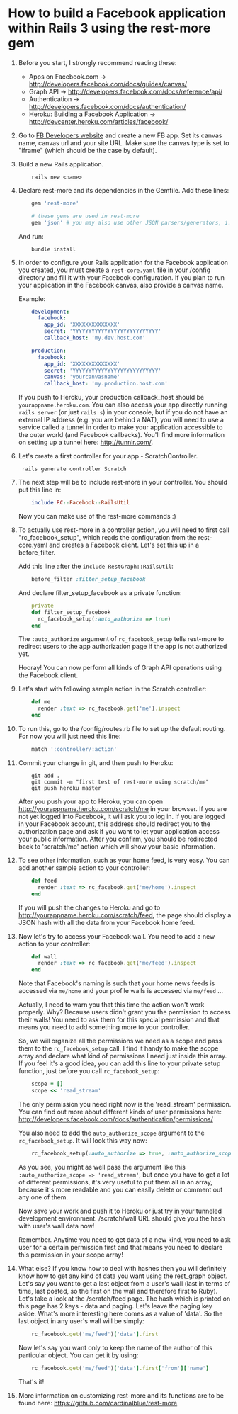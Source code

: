 # How to build a Facebook application within Rails 3 using the rest-more gem

1. Before you start, I strongly recommend reading these:

    * Apps on Facebook.com -> <http://developers.facebook.com/docs/guides/canvas/>
    * Graph API -> <http://developers.facebook.com/docs/reference/api/>
    * Authentication -> <http://developers.facebook.com/docs/authentication/>
    * Heroku: Building a Facebook Application -> <http://devcenter.heroku.com/articles/facebook/>


2. Go to [FB Developers website](http://facebook.com/developers) and create a new FB app. Set its canvas name, canvas url and your site URL. Make sure the canvas type is set to "iframe" (which should be the case by default).


3. Build a new Rails application.

    ``` shell
        rails new <name>
    ```

4. Declare rest-more and its dependencies in the Gemfile. Add these lines:

    ``` ruby
        gem 'rest-more'

        # these gems are used in rest-more
        gem 'json' # you may also use other JSON parsers/generators, i.e. 'yajl-ruby' or 'json_pure'
    ```

   And run:

    ``` shell
        bundle install
    ```

5. In order to configure your Rails application for the Facebook application you created, you must create a `rest-core.yaml` file in your /config directory and fill it with your Facebook configuration. If you plan to run your application in the Facebook canvas, also provide a canvas name.

   Example:

    ``` yaml
        development:
          facebook:
            app_id: 'XXXXXXXXXXXXXX'
            secret: 'YYYYYYYYYYYYYYYYYYYYYYYYYYY'
            callback_host: 'my.dev.host.com'

        production:
          facebook:
            app_id: 'XXXXXXXXXXXXXX'
            secret: 'YYYYYYYYYYYYYYYYYYYYYYYYYYY'
            canvas: 'yourcanvasname'
            callback_host: 'my.production.host.com'
    ```

   If you push to Heroku, your production callback_host should be `yourappname.heroku.com`. You can also access your app directly running `rails server` (or just `rails s`) in your console, but if you do not have an external IP address (e.g. you are behind a NAT), you will need to use a service called a tunnel in order to make your application accessible to the outer world (and Facebook callbacks). You'll find more information on setting up a tunnel here: <http://tunnlr.com/>.

6. Let's create a first controller for your app - ScratchController.

        rails generate controller Scratch

7. The next step will be to include rest-more in your controller. You should put this line in:

    ``` ruby
        include RC::Facebook::RailsUtil
    ```

     Now you can make use of the rest-more commands :)

8. To actually use rest-more in a controller action, you will need to first call "rc_facebook_setup", which reads the configuration from the rest-core.yaml and creates a Facebook client.   Let's set this up in a before_filter.

    Add this line after the `include RestGraph::RailsUtil`:

    ``` ruby
        before_filter :filter_setup_facebook
    ```

    And declare filter_setup_facebook as a private function:

    ``` ruby
        private
        def filter_setup_facebook
          rc_facebook_setup(:auto_authorize => true)
        end
    ```

    The `:auto_authorize` argument of `rc_facebook_setup` tells rest-more to redirect users to the app authorization page if the app is not authorized yet.

    Hooray! You can now perform all kinds of Graph API operations using the Facebook client.

9. Let's start with following sample action in the Scratch controller:

    ``` ruby
        def me
          render :text => rc_facebook.get('me').inspect
        end
    ```

10. To run this, go to the /config/routes.rb file to set up the default routing. For now you will just need this line:

    ``` ruby
        match ':controller/:action'
    ```

11. Commit your change in git, and then push to Heroku:

    ``` shell
        git add .
        git commit -m "first test of rest-more using scratch/me"
        git push heroku master
    ```

    After you push your app to Heroku, you can open <http://yourappname.heroku.com/scratch/me> in your browser. If you are not yet logged into Facebook, it will ask you to log in.  If you are logged in your Facebook account, this address should redirect you to the authorization page and ask if you want to let your application access your public information. After you confirm, you should be redirected back to 'scratch/me' action which will show your basic information.

12. To see other information, such as your home feed, is very easy. You can add another sample action to your controller:

    ``` ruby
        def feed
          render :text => rc_facebook.get('me/home').inspect
        end
    ```

    If you will push the changes to Heroku and go to <http://yourappname.heroku.com/scratch/feed>, the page should display a JSON hash with all the data from your Facebook home feed.


13. Now let's try to access your Facebook wall. You need to add a new action to your controller:

    ``` ruby
        def wall
          render :text => rc_facebook.get('me/feed').inspect
        end
    ```

    Note that Facebook's naming is such that your home news feeds is accessed via `me/home` and your profile walls is accessed via `me/feed` ...

    Actually, I need to warn you that this time the action won't work properly. Why? Because users didn't grant you the permission to access their walls! You need to ask them for this special permission and that means you need to add something more to your controller.

    So, we will organize all the permissions we need as a scope and pass them to the `rc_facebook_setup` call. I find it handy to make the scope array and declare what kind of permissions I need just inside this array. If you feel it's a good idea, you can add this line to your private setup function, just before you call `rc_facebook_setup`:

    ``` ruby
        scope = []
        scope << 'read_stream'
    ```

    The only permission you need right now is the 'read_stream' permission. You can find out more about different kinds of user permissions here: <http://developers.facebook.com/docs/authentication/permissions/>

    You also need to add the `auto_authorize_scope` argument to the `rc_facebook_setup`. It will look this way now:

    ``` ruby
        rc_facebook_setup(:auto_authorize => true, :auto_authorize_scope => scope.join(','))
    ```

    As you see, you might as well pass the argument like this `:auto_authorize_scope => 'read_stream'`, but once you have to get a lot of different permissions, it's very useful to put them all in an array, because it's more readable and you can easily delete or comment out any one of them.

    Now save your work and push it to Heroku or just try in your tunneled development environment. /scratch/wall URL should give you the hash with user's wall data now!

    Remember. Anytime you need to get data of a new kind, you need to ask user for a certain permission first and that means you need to declare this permission in your scope array!

14. What else? If you know how to deal with hashes then you will definitely know how to get any kind of data you want using the rest_graph object. Let's say you want to get a last object from a user's wall (last in terms of time, last posted, so the first on the wall and therefore first to Ruby). Let's take a look at the /scratch/feed page. The hash which is printed on this page has 2 keys - data and paging. Let's leave the paging key aside. What's more interesting here comes as a value of 'data'. So the last object in any user's wall will be simply:

    ``` ruby
        rc_facebook.get('me/feed')['data'].first
    ```

    Now let's say you want only to keep the name of the author of this particular object. You can get it by using:

    ``` ruby
        rc_facebook.get('me/feed')['data'].first['from']['name']
    ```

    That's it!

15. More information on customizing rest-more and its functions are to be found here: <https://github.com/cardinalblue/rest-more>
